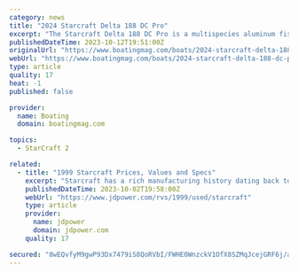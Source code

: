 ```yaml
---
category: news
title: "2024 Starcraft Delta 188 DC Pro"
excerpt: "The Starcraft Delta 188 DC Pro is a multispecies aluminum fishing boat designed for the serious angler who wants to get after it in all kinds of weather. The Vertex Performance Strake hull tapers to 15 degrees at the transom, providing quick planing and ..."
publishedDateTime: 2023-10-12T19:51:00Z
originalUrl: "https://www.boatingmag.com/boats/2024-starcraft-delta-188-dc-pro-fwbbg/"
webUrl: "https://www.boatingmag.com/boats/2024-starcraft-delta-188-dc-pro-fwbbg/"
type: article
quality: 17
heat: -1
published: false

provider:
  name: Boating
  domain: boatingmag.com

topics:
  - StarCraft 2

related:
  - title: "1999 Starcraft Prices, Values and Specs"
    excerpt: "Starcraft has a rich manufacturing history dating back to 1903 as a producer of farm equipment and later boats. Entering the recreational vehicle marketplace in 1964, Starcraft began producing a folding camping trailer. Eventually, Starcraft added truck ..."
    publishedDateTime: 2023-10-02T19:58:00Z
    webUrl: "https://www.jdpower.com/rvs/1999/used/starcraft"
    type: article
    provider:
      name: jdpower
      domain: jdpower.com
    quality: 17

secured: "8wEQvfyM9gwP93Dx7479iS8QoRVbI/FWHE0WnzckV1OfX8SZMqJcejGRF6j/aV5vN6b2kd7yR8gOhpKs3gIY16Yjpl4oOGdBiqlpgRJ1XPRW3t8puPe10qQvdtoL49wNhKW30cMdpYMSCxuSsM7NLjl4DjYarEPFF9EYQ3zZSE8BEB3r6EZRbJEdaui0H8pH0Enp/dlW+vPcpHzCVQmJFqPoswTfLUQUcjHT24hqCEZf/K1srZRySFn0r1Kl0sS025RWlOiRiEiJAMkHu9O2TJ4NO8ZP6fIUcodsRhlMGzt9jZZEyNM8yqzGdpwbT6VYC0+tDkcBfuwaTUlj6Eqw5u1YgwGGiI4b7W8LATJyfmY=;+OxVWx9baBOtcKxH3i2I+Q=="
---
```


